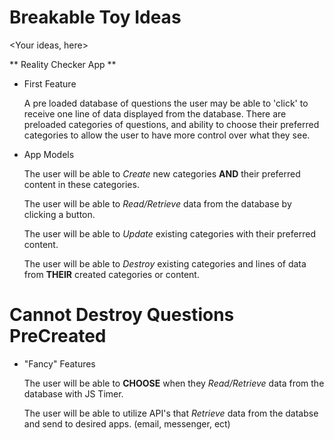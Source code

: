 # Breakable Toy Ideas

<Your ideas, here>

** Reality Checker App **

- First Feature

  A pre loaded database of questions the user may be able to 'click' to receive one line of data
displayed from the database. There are preloaded categories of questions, and ability to choose their preferred categories to allow the user to have more control over what they see.

- App Models

  The user will be able to *Create* new categories __AND__ their preferred content in these categories.

  The user will be able to *Read/Retrieve* data from the database by clicking a button.

  The user will be able to *Update* existing categories with their preferred content.

  The user will be able to *Destroy* existing categories and lines of data from __THEIR__ created categories or content.
#  Cannot Destroy Questions PreCreated


- "Fancy" Features

  The user will be able to __CHOOSE__ when they *Read/Retrieve* data from the database with JS Timer.

  The user will be able to utilize API's that *Retrieve* data from the databse and send to desired apps.
  (email, messenger, ect) 
